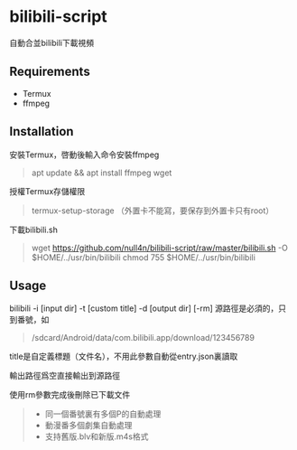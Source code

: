 # bilibili-script
自動合並bilibili下載視頻

## Requirements
- Termux
- ffmpeg

## Installation
安裝Termux，啓動後輸入命令安裝ffmpeg
>apt update && apt install ffmpeg wget

授權Termux存儲權限
>termux-setup-storage
>（外置卡不能寫，要保存到外置卡只有root）

下載bilibili.sh
>wget https://github.com/null4n/bilibili-script/raw/master/bilibili.sh -O $HOME/../usr/bin/bilibili
>chmod 755 $HOME/../usr/bin/bilibili

## Usage
bilibili -i [input dir] -t [custom title] -d [output dir] [-rm]
源路徑是必須的，只到番號，如
>/sdcard/Android/data/com.bilibili.app/download/123456789

title是自定義標題（文件名），不用此參數自動從entry.json裏讀取

輸出路徑爲空直接輸出到源路徑

使用rm參數完成後刪除已下載文件

> - 同一個番號裏有多個P的自動處理 
> - 動漫番多個劇集自動處理
> - 支持舊版.blv和新版.m4s格式


